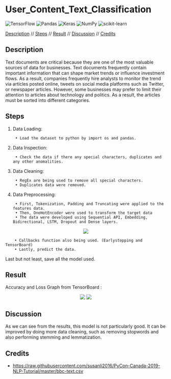 # User_Content_Text_Classification
 
![TensorFlow](https://img.shields.io/badge/TensorFlow-%23FF6F00.svg?style=for-the-badge&logo=TensorFlow&logoColor=white)
![Pandas](https://img.shields.io/badge/pandas-%23150458.svg?style=for-the-badge&logo=pandas&logoColor=white)
![Keras](https://img.shields.io/badge/Keras-%23D00000.svg?style=for-the-badge&logo=Keras&logoColor=white)
![NumPy](https://img.shields.io/badge/numpy-%23013243.svg?style=for-the-badge&logo=numpy&logoColor=white)
![scikit-learn](https://img.shields.io/badge/scikit--learn-%23F7931E.svg?style=for-the-badge&logo=scikit-learn&logoColor=white)


[Description](https://github.com/deenazati08/user_content_text_classification#description) // [Steps](https://github.com/deenazati08/user_content_text_classification#steps) // [Result](https://github.com/deenazati08/user_content_text_classification#result) // [Discussion](https://github.com/deenazati08/user_content_text_classification#discussion) // [Credits](https://github.com/deenazati08/user_content_text_classification#credits)


## Description

Text documents are critical because they are one of the most valuable sources of data for businesses. Text documents frequently contain important information that can shape market trends or influence investment flows. As a result, companies frequently hire analysts to monitor the trend via articles posted online, tweets on social media platforms such as Twitter, or newspaper articles. However, some businesses may prefer to limit their attention to articles about technology and politics. As a result, the articles must be sorted into different categories.

## Steps 

1. Data Loading:

        • Load the dataset to python by import os and pandas.

2. Data Inspection:
    
        • Check the data if there any special characters, duplicates and any other anomalities.

3. Data Cleaning:

        • RegEx are being used to remove all special characters.
        • Duplicates data were removed.
        
4. Data Preprocessing:
    
        • First, Tokenization, Padding and Truncating were applied to the features data.
        • Then, OneHotEncoder were used to transform the target data
        • The data were developed using Sequential API, Embedding, Bidirectional, LSTM, Dropout and Dense layers.
<p align="center">  
<img src="https://user-images.githubusercontent.com/120104404/208309245-96b0a044-1ca2-47a4-91ba-bbbd80d51ec3.png">
</p> 
        
        • Callbacks function also being used. (Earlystopping and TensorBoard)
        • Lastly, predict the data.

Last but not least, save all the model used.


## Result

Accuracy and Loss Graph from TensorBoard :
<p align="center">        
<img src="https://user-images.githubusercontent.com/120104404/208309499-bdca6cc2-ba16-45b2-9406-cb675df9b4f6.jpg">
<img src="https://user-images.githubusercontent.com/120104404/208309524-2c096111-1e70-417d-a24c-e607a9b93b6d.jpg">
</p>

## Discussion

As we can see from the results, this model is not particularly good. It can be improved by doing more data cleaning, such as removing stopwords and also performing stemming and lemmatization.

## Credits

- https://raw.githubusercontent.com/susanli2016/PyCon-Canada-2019-NLP-Tutorial/master/bbc-text.csv
